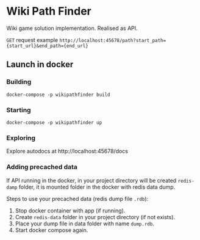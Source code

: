 # Wiki Path Finder

Wiki game solution implementation. Realised as API.

`GET` request example `http://localhost:45678/path?start_path={start_url}&end_path={end_url}`

## Launch in docker

### Building

`docker-compose -p wikipathfinder build`

### Starting

`docker-compose -p wikipathfinder up`

### Exploring

Explore autodocs at http://localhost:45678/docs

### Adding precached data

If API running in the docker, in your project directory will be created `redis-damp` folder, 
it is mounted folder in the docker with redis data dump.

Steps to use your precached data (redis dump file `.rdb`):
1. Stop docker container with app (if running).
2. Create `redis-data` folder in your project directory (if not exists).
3. Place your dump file in data folder with name `dump.rdb`.
4. Start docker compose again.
